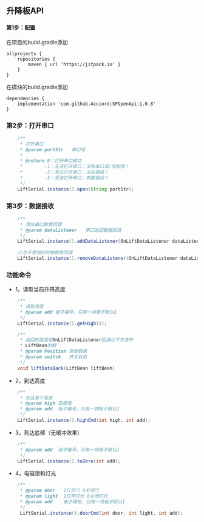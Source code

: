 ## 升降板API

#### 第1步：配置
在项目的build.gradle添加
```
allprojects {
    repositories {
        maven { url 'https://jitpack.io' }
    }
}
```
在模块的build.gradle添加
```
dependencies {
    implementation 'com.github.Acccord:SPOpenApi:1.0.8'
}
```

### 第2步：打开串口
``` java
    /**
     * 打开串口
     * @param portStr   串口号
     *
     * @return 0：打开串口成功
     *        -1：无法打开串口：没有串口读/写权限！
     *        -2：无法打开串口：未知错误！
     *        -3：无法打开串口：参数错误！
     */
    LiftSerial.instance().open(String portStr);
```

### 第3步：数据接收
``` java
    /**
     * 添加串口数据回调
     * @param dataListener   串口返回数据回调
     */
    LiftSerial.instance().addDataListener(OnLiftDataListener dataListener);
    
    //在不使用的时候移除回调
    LiftSerial.instance().removeDataListener(OnLiftDataListener dataListener);
```

### 功能命令
- 1，读取当前升降高度
``` java
    /**
     * 读取高度
     * @param add 板子编号，只有一块板子默认1
     */
    LiftSerial.instance().getHigh(1);

    /**
     * 返回的高度在OnLiftDataListener回调以下方法中
     * LiftBean参数
     * @param Position 高度数据
     * @param switch   开关状态
     */
    void liftDataBack(LiftBean liftBean)
```

- 2，到达高度
``` java
    /**
     * 到达某个高度
     * @param high 高度值
     * @param add  板子编号，只有一块板子默认1
     */
    LiftSerial.instance().highCmd(int high, int add);
```

- 3，到达底部（无缓冲效果）
``` java
    /**
     * @param add  板子编号，只有一块板子默认1
     */
    LiftSerial.instance().toZero(int add);
```

- 4，电磁锁和灯光
``` java
    /**
     * @param door   1打开门 0关闭门
     * @param light  1打开灯光 0关闭灯光
     * @param add    板子编号，只有一块板子默认1
     */
     LiftSerial.instance().doorCmd(int door, int light, int add);
```
